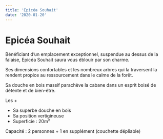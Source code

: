 ```yaml
---
title: 'Epicéa Souhait'
date: '2020-01-20'
---
```


# Epicéa Souhait

Bénéficiant d’un emplacement exceptionnel, suspendue au dessus de la falaise, Epicéa Souhait saura vous éblouir par son charme.

Ses dimensions confortables et les nombreux arbres qui la traversent la rendent propice au ressourcement dans le calme de la forêt.

Sa douche en bois massif parachève la cabane dans un esprit boisé de détente et de bien-être.

Les +

- Sa superbe douche en bois
- Sa position vertigineuse
- Superficie : 20m²

Capacité : 2 personnes + 1 en supplément (couchette dépliable)
